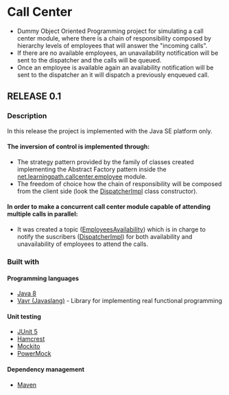 # Call Center

* Dummy Object Oriented Programming project for simulating a call center module, where there is a chain of responsibility composed by 
hierarchy levels of employees that will answer the "incoming calls". 
* If there are no available employees, an unavailability notification will be sent to the dispatcher and the calls will be queued.
* Once an employee is available again an availability notification will be sent to the dispatcher an it will dispatch a previously
enqueued call.

## RELEASE 0.1

### Description
In this release the project is implemented with the Java SE platform only. 
#### The inversion of control is implemented through:
* The strategy pattern provided by the family of classes created implementing the Abstract Factory pattern inside the 
[net.learningpath.callcenter.employee](https://github.com/jcflorezr/call-center/tree/feature/v1-call-center-module/src/main/java/net/learningpath/callcenter/employee)
module.
* The freedom of choice how the chain of responsibility will be composed from the client side (look the [DispatcherImpl](https://github.com/jcflorezr/call-center/blob/feature/v1-call-center-module/src/main/java/net/learningpath/callcenter/service/DispatcherImpl.java)
class constructor).
#### In order to make a concurrent call center module capable of attending multiple calls in parallel:
* It was created a topic ([EmployeesAvailability](https://github.com/jcflorezr/call-center/blob/feature/v1-call-center-module/src/main/java/net/learningpath/callcenter/event/topic/EmployeesAvailability.java))
which is in charge to notify the suscribers ([DispatcherImpl](https://github.com/jcflorezr/call-center/blob/feature/v1-call-center-module/src/main/java/net/learningpath/callcenter/service/DispatcherImpl.java))
for both availability and unavailability of employees to attend the calls.

### Built with
#### Programming languages
* [Java 8](http://www.oracle.com/technetwork/java/javase/downloads/jdk8-downloads-2133151.html)
* [Vavr (Javaslang)](http://www.vavr.io/) - Library for implementing real functional programming
#### Unit testing
* [JUnit 5](https://junit.org/junit5/)
* [Hamcrest](hamcrest.org)
* [Mockito](http://site.mockito.org/)
* [PowerMock](http://powermock.github.io/)
#### Dependency management
* [Maven](https://maven.apache.org/)
